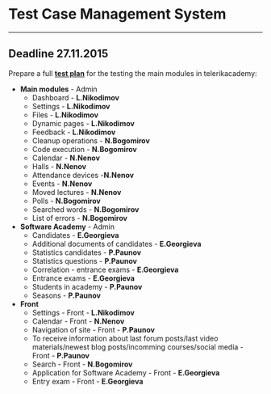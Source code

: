 # Test Case Management System
***
## Deadline 27.11.2015

Prepare a full **[test plan](http://www.computing.dcu.ie/~davids/courses/CA267/ieee829mtp.pdf)** for the testing the main modules in telerikacademy:

* __Main modules__ - Admin
	* Dashboard - **L.Nikodimov**
	* Settings - **L.Nikodimov**
	* Files - **L.Nikodimov**
	* Dynamic pages - **L.Nikodimov**
	* Feedback - **L.Nikodimov**
	* Cleanup operations - **N.Bogomirov**
	* Code execution - **N.Bogomirov**
	* Calendar - **N.Nenov**
	* Halls - **N.Nenov**
	* Attendance devices -**N.Nenov**
	* Events - **N.Nenov**
	* Moved lectures - **N.Nenov**
	* Polls - **N.Bogomirov**
	* Searched words - **N.Bogomirov**
	* List of errors - **N.Bogomirov**
* __Software Academy__ - Admin
	* Candidates - **E.Georgieva**
	* Additional documents of candidates - **E.Georgieva**
	* Statistics candidates - **P.Paunov**
	* Statistics questions - **P.Paunov**
	* Correlation - entrance exams - **E.Georgieva**
	* Entrance exams - **E.Georgieva**
	* Students in academy - **P.Paunov**
	* Seasons - **P.Paunov**
* __Front__
	* Settings - Front - **L.Nikodimov**
	* Calendar - Front - **N.Nenov**
	* Navigation of site - Front - **P.Paunov**
	* To receive information about last forum posts/last video materials/newest blog posts/incomming courses/social media - Front - **P.Paunov**
	* Search - Front - **N.Bogomirov**
	* Application for Software Academy - Front - **E.Georgieva**
	* Entry exam - Front - **E.Georgieva**